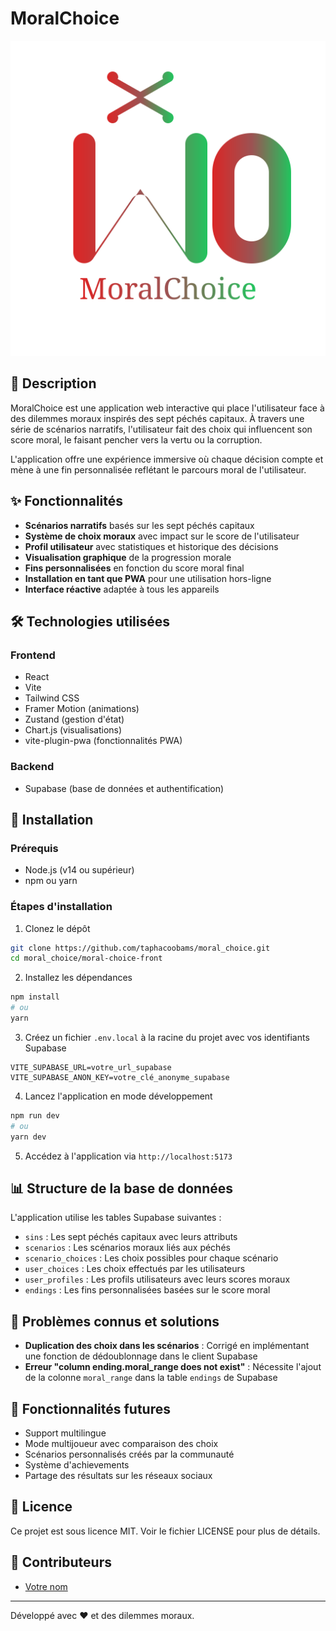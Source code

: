 # MoralChoice

![Logo MoralChoice](./moral-choice-front/public/images/logo.svg)

## 📖 Description

MoralChoice est une application web interactive qui place l'utilisateur face à des dilemmes moraux inspirés des sept péchés capitaux. À travers une série de scénarios narratifs, l'utilisateur fait des choix qui influencent son score moral, le faisant pencher vers la vertu ou la corruption.

L'application offre une expérience immersive où chaque décision compte et mène à une fin personnalisée reflétant le parcours moral de l'utilisateur.

## ✨ Fonctionnalités

- **Scénarios narratifs** basés sur les sept péchés capitaux
- **Système de choix moraux** avec impact sur le score de l'utilisateur
- **Profil utilisateur** avec statistiques et historique des décisions
- **Visualisation graphique** de la progression morale
- **Fins personnalisées** en fonction du score moral final
- **Installation en tant que PWA** pour une utilisation hors-ligne
- **Interface réactive** adaptée à tous les appareils

## 🛠️ Technologies utilisées

### Frontend
- React
- Vite
- Tailwind CSS
- Framer Motion (animations)
- Zustand (gestion d'état)
- Chart.js (visualisations)
- vite-plugin-pwa (fonctionnalités PWA)

### Backend
- Supabase (base de données et authentification)

## 🚀 Installation

### Prérequis
- Node.js (v14 ou supérieur)
- npm ou yarn

### Étapes d'installation

1. Clonez le dépôt
```bash
git clone https://github.com/taphacoobams/moral_choice.git
cd moral_choice/moral-choice-front
```

2. Installez les dépendances
```bash
npm install
# ou
yarn
```

3. Créez un fichier `.env.local` à la racine du projet avec vos identifiants Supabase
```
VITE_SUPABASE_URL=votre_url_supabase
VITE_SUPABASE_ANON_KEY=votre_clé_anonyme_supabase
```

4. Lancez l'application en mode développement
```bash
npm run dev
# ou
yarn dev
```

5. Accédez à l'application via `http://localhost:5173`

## 📊 Structure de la base de données

L'application utilise les tables Supabase suivantes :
- `sins` : Les sept péchés capitaux avec leurs attributs
- `scenarios` : Les scénarios moraux liés aux péchés
- `scenario_choices` : Les choix possibles pour chaque scénario
- `user_choices` : Les choix effectués par les utilisateurs
- `user_profiles` : Les profils utilisateurs avec leurs scores moraux
- `endings` : Les fins personnalisées basées sur le score moral

## 🧪 Problèmes connus et solutions

- **Duplication des choix dans les scénarios** : Corrigé en implémentant une fonction de dédoublonnage dans le client Supabase
- **Erreur "column ending.moral_range does not exist"** : Nécessite l'ajout de la colonne `moral_range` dans la table `endings` de Supabase

## 🔮 Fonctionnalités futures

- Support multilingue
- Mode multijoueur avec comparaison des choix
- Scénarios personnalisés créés par la communauté
- Système d'achievements
- Partage des résultats sur les réseaux sociaux

## 📝 Licence

Ce projet est sous licence MIT. Voir le fichier LICENSE pour plus de détails.

## 👥 Contributeurs

- [Votre nom](https://github.com/taphacoobams)

---

Développé avec ❤️ et des dilemmes moraux.
